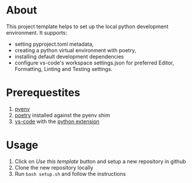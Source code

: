 # About
This project template helps to set up the local python development environment. It supports:  
* setting pyproject.toml metadata, 
* creating a python virtual environment with poetry, 
* installing default development dependencies 
* configure vs-code's workspace settings.json for preferred Editor, Formatting, Linting and Testing settings.


# Prerequestites
1. [pyenv](https://github.com/python-poetry/poetry)
2. [poetry](https://github.com/python-poetry/poetry) installed against the pyenv shim
3. [vs-code](https://code.visualstudio.com/) with the [python extension](https://marketplace.visualstudio.com/items?itemName=ms-python.python)

# Usage
1. Click on _Use this template_ button and setup a new repository in github
2. Clone the new repository locally
3. Run `bash setup.sh` and follow the instructions
